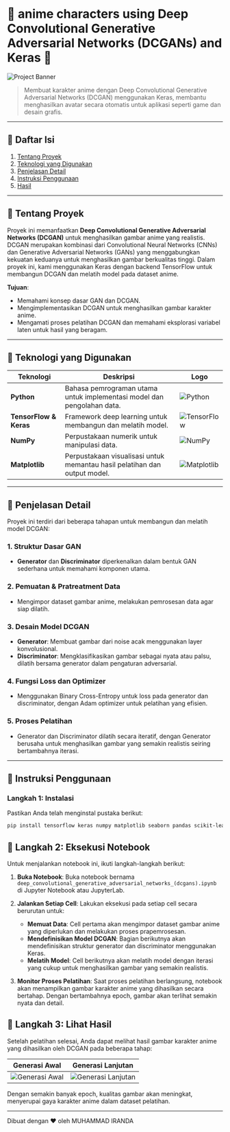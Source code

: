 # 🌸 anime characters using Deep Convolutional Generative Adversarial Networks (DCGANs) and Keras 🌸

![Project Banner](https://cf-courses-data.s3.us.cloud-object-storage.appdomain.cloud/IBM-GPXX0XCEEN/images/face_cartton.png)

> Membuat karakter anime dengan Deep Convolutional Generative Adversarial Networks (DCGAN) menggunakan Keras, membantu menghasilkan avatar secara otomatis untuk aplikasi seperti game dan desain grafis.

---

## 📜 Daftar Isi
1. [Tentang Proyek](#tentang-proyek)
2. [Teknologi yang Digunakan](#teknologi-yang-digunakan)
3. [Penjelasan Detail](#penjelasan-detail)
4. [Instruksi Penggunaan](#instruksi-penggunaan)
5. [Hasil](#hasil)

---

## 📘 Tentang Proyek

Proyek ini memanfaatkan **Deep Convolutional Generative Adversarial Networks (DCGAN)** untuk menghasilkan gambar anime yang realistis. DCGAN merupakan kombinasi dari Convolutional Neural Networks (CNNs) dan Generative Adversarial Networks (GANs) yang menggabungkan kekuatan keduanya untuk menghasilkan gambar berkualitas tinggi. Dalam proyek ini, kami menggunakan Keras dengan backend TensorFlow untuk membangun DCGAN dan melatih model pada dataset anime.

**Tujuan**:
- Memahami konsep dasar GAN dan DCGAN.
- Mengimplementasikan DCGAN untuk menghasilkan gambar karakter anime.
- Mengamati proses pelatihan DCGAN dan memahami eksplorasi variabel laten untuk hasil yang beragam.

---

## 🚀 Teknologi yang Digunakan

| Teknologi | Deskripsi | Logo |
|-----------|-----------|------|
| **Python** | Bahasa pemrograman utama untuk implementasi model dan pengolahan data. | ![Python](https://www.python.org/static/community_logos/python-logo-master-v3-TM.png) |
| **TensorFlow & Keras** | Framework deep learning untuk membangun dan melatih model. | ![TensorFlow](https://upload.wikimedia.org/wikipedia/commons/2/2d/Tensorflow_logo.svg) |
| **NumPy** | Perpustakaan numerik untuk manipulasi data. | ![NumPy](https://upload.wikimedia.org/wikipedia/commons/3/31/NumPy_logo_2020.svg) |
| **Matplotlib** | Perpustakaan visualisasi untuk memantau hasil pelatihan dan output model. | ![Matplotlib](https://upload.wikimedia.org/wikipedia/commons/8/84/Matplotlib_icon.svg) |

---

## 📂 Penjelasan Detail

Proyek ini terdiri dari beberapa tahapan untuk membangun dan melatih model DCGAN:

### 1. **Struktur Dasar GAN**
   - **Generator** dan **Discriminator** diperkenalkan dalam bentuk GAN sederhana untuk memahami komponen utama.

### 2. **Pemuatan & Pratreatment Data**
   - Mengimpor dataset gambar anime, melakukan pemrosesan data agar siap dilatih.

### 3. **Desain Model DCGAN**
   - **Generator**: Membuat gambar dari noise acak menggunakan layer konvolusional.
   - **Discriminator**: Mengklasifikasikan gambar sebagai nyata atau palsu, dilatih bersama generator dalam pengaturan adversarial.

### 4. **Fungsi Loss dan Optimizer**
   - Menggunakan Binary Cross-Entropy untuk loss pada generator dan discriminator, dengan Adam optimizer untuk pelatihan yang efisien.

### 5. **Proses Pelatihan**
   - Generator dan Discriminator dilatih secara iteratif, dengan Generator berusaha untuk menghasilkan gambar yang semakin realistis seiring bertambahnya iterasi.

---

## 📝 Instruksi Penggunaan 

### Langkah 1: Instalasi
Pastikan Anda telah menginstal pustaka berikut:

```bash
pip install tensorflow keras numpy matplotlib seaborn pandas scikit-learn skillsnetwork
```
## 📝 Langkah 2: Eksekusi Notebook

Untuk menjalankan notebook ini, ikuti langkah-langkah berikut:

1. **Buka Notebook**: Buka notebook bernama `deep_convolutional_generative_adversarial_networks_(dcgans).ipynb` di Jupyter Notebook atau JupyterLab.
   
2. **Jalankan Setiap Cell**: Lakukan eksekusi pada setiap cell secara berurutan untuk:
   - **Memuat Data**: Cell pertama akan mengimpor dataset gambar anime yang diperlukan dan melakukan proses prapemrosesan.
   - **Mendefinisikan Model DCGAN**: Bagian berikutnya akan mendefinisikan struktur generator dan discriminator menggunakan Keras.
   - **Melatih Model**: Cell berikutnya akan melatih model dengan iterasi yang cukup untuk menghasilkan gambar yang semakin realistis.

3. **Monitor Proses Pelatihan**: Saat proses pelatihan berlangsung, notebook akan menampilkan gambar karakter anime yang dihasilkan secara bertahap. Dengan bertambahnya epoch, gambar akan terlihat semakin nyata dan detail.

## 🎨 Langkah 3: Lihat Hasil

Setelah pelatihan selesai, Anda dapat melihat hasil gambar karakter anime yang dihasilkan oleh DCGAN pada beberapa tahap:

| Generasi Awal | Generasi Lanjutan |
|---------------|-------------------|
| ![Generasi Awal](https://cf-courses-data.s3.us.cloud-object-storage.appdomain.cloud/IBM-GPXX0XCEEN/images/face_cartton.png) | ![Generasi Lanjutan](https://cf-courses-data.s3.us.cloud-object-storage.appdomain.cloud/IBM-GPXX0XCEEN/images/face_cartton.png) |

Dengan semakin banyak epoch, kualitas gambar akan meningkat, menyerupai gaya karakter anime dalam dataset pelatihan.

---

Dibuat dengan ❤️ oleh MUHAMMAD IRANDA

